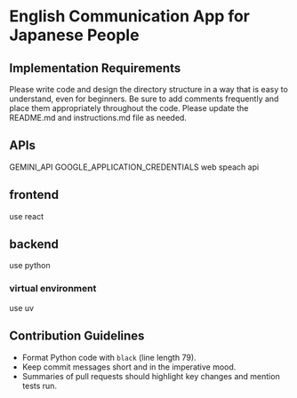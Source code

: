# English Communication App for Japanese People

## Implementation Requirements
Please write code and design the directory structure in a way that is easy to understand, even for beginners.
Be sure to add comments frequently and place them appropriately throughout the code.
Please update the README.md and instructions.md file as needed.

## APIs
GEMINI_API
GOOGLE_APPLICATION_CREDENTIALS
web speach api

## frontend
use react

## backend
use python

### virtual environment
use uv

## Contribution Guidelines
- Format Python code with `black` (line length 79).
- Keep commit messages short and in the imperative mood.
- Summaries of pull requests should highlight key changes and mention tests run.

